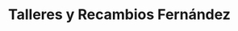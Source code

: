 ---
title: "Talleres y Recambios Fernández"
url: /aracena/talleres-y-recambios-fernandez/
shop: Autowerkstatt
---